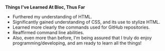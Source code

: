 __Things I've Learned At Bloc, Thus Far__

* Furthered my understanding of HTML.
* Significantly gained understanding of CSS, and its use to stylize HTML.
* Learned more clearly the commands used for GitHub repositories.
* Reaffirmed command line abilities.
* Also, even more than before, I'm being assured that I truly do enjoy
programming/developing, and am ready to learn all the things!

